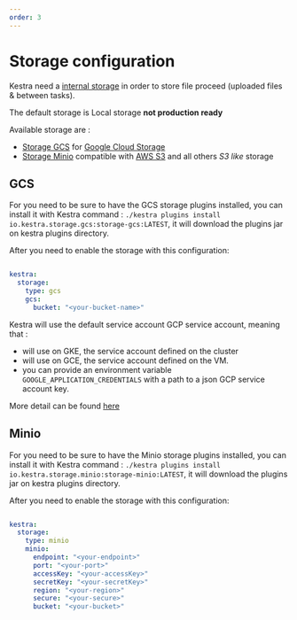 ```yaml
---
order: 3
---
```


# Storage configuration

Kestra need a [internal storage](../../../architecture#storage) in order to store file proceed (uploaded files & between tasks). 

The default storage is Local storage **not production ready**

Available storage are :
- [Storage GCS](#gcs) for [Google Cloud Storage](https://cloud.google.com/storage)
- [Storage Minio](#minio) compatible with [AWS S3](https://aws.amazon.com/s3/) and all others *S3 like* storage

## GCS
For you need to be sure to have the GCS storage plugins installed, you can install it with Kestra command : 
`./kestra plugins install io.kestra.storage.gcs:storage-gcs:LATEST`, it will download the plugins jar on kestra plugins directory.

After you need to enable the storage with this configuration: 

```yaml

kestra:
  storage:
    type: gcs
    gcs:
      bucket: "<your-bucket-name>"
```

Kestra will use the default service account GCP service account, meaning that :
- will use on GKE, the service account defined on the cluster 
- will use on GCE, the service account defined on the VM.
- you can provide an environment variable `GOOGLE_APPLICATION_CREDENTIALS` with a path to a json GCP service account key. 

More detail can be found [here](https://cloud.google.com/docs/authentication/production)

## Minio

For you need to be sure to have the Minio storage plugins installed, you can install it with Kestra command :
`./kestra plugins install io.kestra.storage.minio:storage-minio:LATEST`, it will download the plugins jar on kestra plugins directory.

After you need to enable the storage with this configuration:

```yaml

kestra:
  storage:
    type: minio
    minio:
      endpoint: "<your-endpoint>"
      port: "<your-port>"
      accessKey: "<your-accessKey>"
      secretKey: "<your-secretKey>"
      region: "<your-region>"
      secure: "<your-secure>"
      bucket: "<your-bucket>"
```
